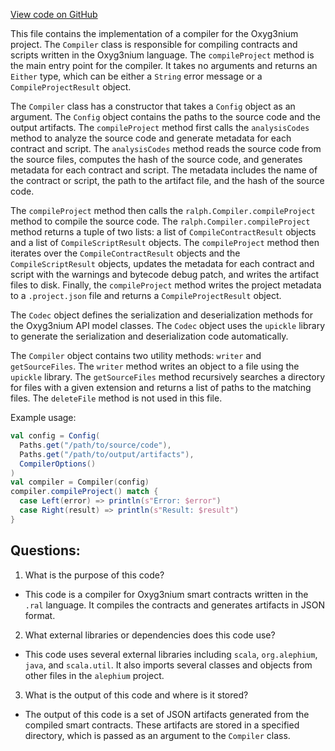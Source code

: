 [View code on GitHub](https://github.com/alephium/alephium/ralphc/src/main/scala/org/alephium/ralphc/Compiler.scala)

This file contains the implementation of a compiler for the Oxyg3nium project. The `Compiler` class is responsible for compiling contracts and scripts written in the Oxyg3nium language. The `compileProject` method is the main entry point for the compiler. It takes no arguments and returns an `Either` type, which can be either a `String` error message or a `CompileProjectResult` object.

The `Compiler` class has a constructor that takes a `Config` object as an argument. The `Config` object contains the paths to the source code and the output artifacts. The `compileProject` method first calls the `analysisCodes` method to analyze the source code and generate metadata for each contract and script. The `analysisCodes` method reads the source code from the source files, computes the hash of the source code, and generates metadata for each contract and script. The metadata includes the name of the contract or script, the path to the artifact file, and the hash of the source code.

The `compileProject` method then calls the `ralph.Compiler.compileProject` method to compile the source code. The `ralph.Compiler.compileProject` method returns a tuple of two lists: a list of `CompileContractResult` objects and a list of `CompileScriptResult` objects. The `compileProject` method then iterates over the `CompileContractResult` objects and the `CompileScriptResult` objects, updates the metadata for each contract and script with the warnings and bytecode debug patch, and writes the artifact files to disk. Finally, the `compileProject` method writes the project metadata to a `.project.json` file and returns a `CompileProjectResult` object.

The `Codec` object defines the serialization and deserialization methods for the Oxyg3nium API model classes. The `Codec` object uses the `upickle` library to generate the serialization and deserialization code automatically.

The `Compiler` object contains two utility methods: `writer` and `getSourceFiles`. The `writer` method writes an object to a file using the `upickle` library. The `getSourceFiles` method recursively searches a directory for files with a given extension and returns a list of paths to the matching files. The `deleteFile` method is not used in this file.

Example usage:

```scala
val config = Config(
  Paths.get("/path/to/source/code"),
  Paths.get("/path/to/output/artifacts"),
  CompilerOptions()
)
val compiler = Compiler(config)
compiler.compileProject() match {
  case Left(error) => println(s"Error: $error")
  case Right(result) => println(s"Result: $result")
}
```
## Questions: 
 1. What is the purpose of this code?
- This code is a compiler for Oxyg3nium smart contracts written in the `.ral` language. It compiles the contracts and generates artifacts in JSON format.

2. What external libraries or dependencies does this code use?
- This code uses several external libraries including `scala`, `org.alephium`, `java`, and `scala.util`. It also imports several classes and objects from other files in the `alephium` project.

3. What is the output of this code and where is it stored?
- The output of this code is a set of JSON artifacts generated from the compiled smart contracts. These artifacts are stored in a specified directory, which is passed as an argument to the `Compiler` class.